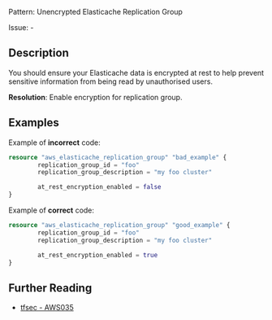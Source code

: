 Pattern: Unencrypted Elasticache Replication Group

Issue: -

## Description

You should ensure your Elasticache data is encrypted at rest to help prevent sensitive information from being read by unauthorised users.

**Resolution**: Enable encryption for replication group.

## Examples

Example of **incorrect** code:

```terraform
resource "aws_elasticache_replication_group" "bad_example" {
        replication_group_id = "foo"
        replication_group_description = "my foo cluster"

        at_rest_encryption_enabled = false
}
```

Example of **correct** code:

```terraform
resource "aws_elasticache_replication_group" "good_example" {
        replication_group_id = "foo"
        replication_group_description = "my foo cluster"

        at_rest_encryption_enabled = true
}
```

## Further Reading

* [tfsec - AWS035](https://tfsec.dev/docs/aws/AWS035/)